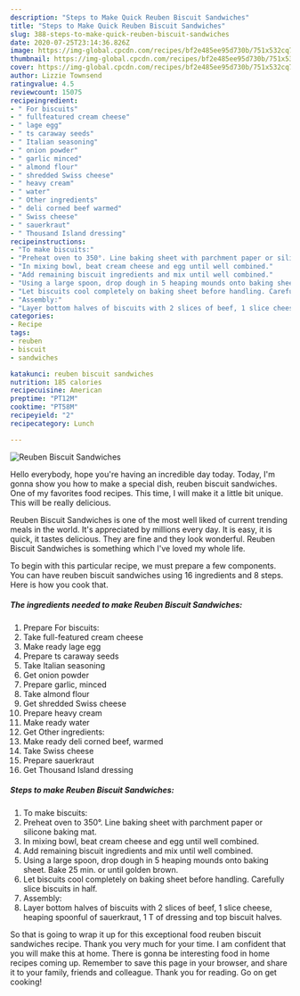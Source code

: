 ```yaml
---
description: "Steps to Make Quick Reuben Biscuit Sandwiches"
title: "Steps to Make Quick Reuben Biscuit Sandwiches"
slug: 388-steps-to-make-quick-reuben-biscuit-sandwiches
date: 2020-07-25T23:14:36.826Z
image: https://img-global.cpcdn.com/recipes/bf2e485ee95d730b/751x532cq70/reuben-biscuit-sandwiches-recipe-main-photo.jpg
thumbnail: https://img-global.cpcdn.com/recipes/bf2e485ee95d730b/751x532cq70/reuben-biscuit-sandwiches-recipe-main-photo.jpg
cover: https://img-global.cpcdn.com/recipes/bf2e485ee95d730b/751x532cq70/reuben-biscuit-sandwiches-recipe-main-photo.jpg
author: Lizzie Townsend
ratingvalue: 4.5
reviewcount: 15075
recipeingredient:
- " For biscuits"
- " fullfeatured cream cheese"
- " lage egg"
- " ts caraway seeds"
- " Italian seasoning"
- " onion powder"
- " garlic minced"
- " almond flour"
- " shredded Swiss cheese"
- " heavy cream"
- " water"
- " Other ingredients"
- " deli corned beef warmed"
- " Swiss cheese"
- " sauerkraut"
- " Thousand Island dressing"
recipeinstructions:
- "To make biscuits:"
- "Preheat oven to 350°. Line baking sheet with parchment paper or silicone baking mat."
- "In mixing bowl, beat cream cheese and egg until well combined."
- "Add remaining biscuit ingredients and mix until well combined."
- "Using a large spoon, drop dough in 5 heaping mounds onto baking sheet. Bake 25 min. or until golden brown."
- "Let biscuits cool completely on baking sheet before handling. Carefully slice biscuits in half."
- "Assembly:"
- "Layer bottom halves of biscuits with 2 slices of beef, 1 slice cheese, heaping spoonful of sauerkraut, 1 T of dressing and top biscuit halves."
categories:
- Recipe
tags:
- reuben
- biscuit
- sandwiches

katakunci: reuben biscuit sandwiches 
nutrition: 185 calories
recipecuisine: American
preptime: "PT12M"
cooktime: "PT58M"
recipeyield: "2"
recipecategory: Lunch

---
```



![Reuben Biscuit Sandwiches](https://img-global.cpcdn.com/recipes/bf2e485ee95d730b/751x532cq70/reuben-biscuit-sandwiches-recipe-main-photo.jpg)

Hello everybody, hope you're having an incredible day today. Today, I'm gonna show you how to make a special dish, reuben biscuit sandwiches. One of my favorites food recipes. This time, I will make it a little bit unique. This will be really delicious.



Reuben Biscuit Sandwiches is one of the most well liked of current trending meals in the world. It's appreciated by millions every day. It is easy, it is quick, it tastes delicious. They are fine and they look wonderful. Reuben Biscuit Sandwiches is something which I've loved my whole life.


To begin with this particular recipe, we must prepare a few components. You can have reuben biscuit sandwiches using 16 ingredients and 8 steps. Here is how you cook that.

<!--inarticleads1-->

##### The ingredients needed to make Reuben Biscuit Sandwiches:

1. Prepare  For biscuits:
1. Take  full-featured cream cheese
1. Make ready  lage egg
1. Prepare  ts caraway seeds
1. Take  Italian seasoning
1. Get  onion powder
1. Prepare  garlic, minced
1. Take  almond flour
1. Get  shredded Swiss cheese
1. Prepare  heavy cream
1. Make ready  water
1. Get  Other ingredients:
1. Make ready  deli corned beef, warmed
1. Take  Swiss cheese
1. Prepare  sauerkraut
1. Get  Thousand Island dressing




<!--inarticleads2-->

##### Steps to make Reuben Biscuit Sandwiches:

1. To make biscuits:
1. Preheat oven to 350°. Line baking sheet with parchment paper or silicone baking mat.
1. In mixing bowl, beat cream cheese and egg until well combined.
1. Add remaining biscuit ingredients and mix until well combined.
1. Using a large spoon, drop dough in 5 heaping mounds onto baking sheet. Bake 25 min. or until golden brown.
1. Let biscuits cool completely on baking sheet before handling. Carefully slice biscuits in half.
1. Assembly:
1. Layer bottom halves of biscuits with 2 slices of beef, 1 slice cheese, heaping spoonful of sauerkraut, 1 T of dressing and top biscuit halves.




So that is going to wrap it up for this exceptional food reuben biscuit sandwiches recipe. Thank you very much for your time. I am confident that you will make this at home. There is gonna be interesting food in home recipes coming up. Remember to save this page in your browser, and share it to your family, friends and colleague. Thank you for reading. Go on get cooking!
